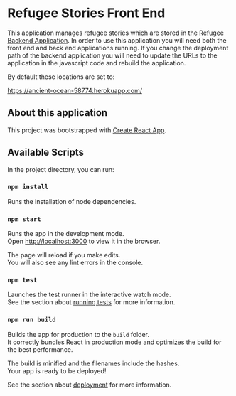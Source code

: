 
# Refugee Stories Front End

This application manages refugee stories which are stored in the [Refugee Backend Application](https://github.com/lambda-refugee/refugee-backend).  In order to use this application you will 
need both the front end and back end applications running.  If you change the deployment path of the
backend application you will need to update the URLs to the application in the javascript code and
rebuild the application.

By default these locations are set to:

https://ancient-ocean-58774.herokuapp.com/

## About this application

This project was bootstrapped with [Create React App](https://github.com/facebook/create-react-app).

## Available Scripts

In the project directory, you can run:

### `npm install`
Runs the installation of node dependencies.

### `npm start`

Runs the app in the development mode.<br>
Open [http://localhost:3000](http://localhost:3000) to view it in the browser.

The page will reload if you make edits.<br>
You will also see any lint errors in the console.

### `npm test`

Launches the test runner in the interactive watch mode.<br>
See the section about [running tests](https://facebook.github.io/create-react-app/docs/running-tests) for more information.

### `npm run build`

Builds the app for production to the `build` folder.<br>
It correctly bundles React in production mode and optimizes the build for the best performance.

The build is minified and the filenames include the hashes.<br>
Your app is ready to be deployed!

See the section about [deployment](https://facebook.github.io/create-react-app/docs/deployment) for more information.
